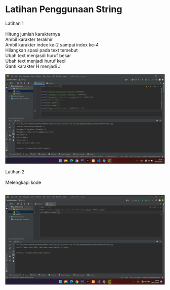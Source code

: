 # Latihan Penggunaan String 
Latihan 1<br>
<br>
Hitung jumlah karakternya<br>
Ambil karakter terakhir<br>
Ambil karakter index ke-2 sampai index ke-4<br>
Hilangkan spasi pada text tersebut<br>
Ubah text menjasdi huruf besar<br>
Ubah text menjadi huruf kecil<br>
Ganti karakter H menjadi J<br>
<br>
![gambar 1](/pict/lat1.png)<br>

Latihan 2<br>
<br>
Melengkapi kode<br>
<br>

![gambar 1](/pict/lat2.png)<br>
